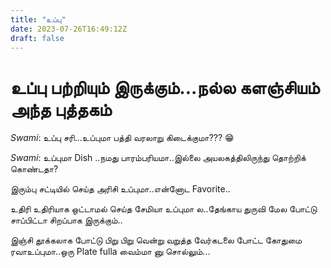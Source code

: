 ```yaml
---
title: "உப்பு"
date: 2023-07-26T16:49:12Z
draft: false
---
```




# உப்பு பற்றியும் இருக்கும்...நல்ல களஞ்சியம் அந்த புத்தகம்

*Swami*: உப்பு சரி...உப்புமா பத்தி வரலாறு கிடைக்குமா??? 😁

*Swami*: உப்புமா Dish ..நமது பாரம்பரியமா..இல்லை
 அயலகத்திலிருந்து தொற்றிக் கொண்டதா?

இரும்பு சட்டியில் செய்த அரிசி உப்புமா..என்னோட Favorite..

உதிரி உதிரியாக ஒட்டாமல் செய்த சேமியா உப்புமா ல..தேங்காய துருவி மேல போட்டு சாப்பிட்டா சிறப்பாக இருக்கும்..

இஞ்சி தூக்கலாக போட்டு பிறு பிறு வென்று வறுத்த வேர்கடலை போட்ட கோதுமை ரவாஉப்புமா..ஒரு Plate fulla வைம்மா னு சொல்லும்...
